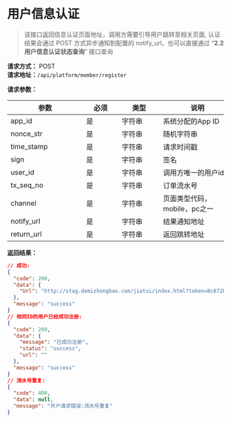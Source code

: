 # 用户信息认证


> 该接口返回信息认证页面地址，调用方需要引导用户跳转至相关页面, 认证结果会通过 POST 方式异步通知到配置的 notify_url，也可以直接通过 “**2.2 用户信息认证状态查询**” 接口查询

**请求方式：** POST <br>
**请求地址：**`/api/platform/member/register`<br>

<!-- **请求参数：**
``` json
{
  "app_id": "1234567890",
  "nonce_str": "WS4CUJC3FXQEHDNA",
  "time_stamp": "1563160034",
  "sign": "b8923de02a03d4391061f084038dc09aec550d25",
  "user_id": "211403198307188237",
  "tx_seq_no": "211403198307188238",
  "channel": "mobile",
  "notify_url": "http://xxxx",
  "return_url": "http://xxxx"
}
``` -->


**请求参数：**

| 参数 <div style="width: 120pt"></div> | 必须 <div style="width: 50pt"></div> | 类型 <div style="width: 60pt"></div> | 说明 <div style="width: 120pt"></div> |
| --- | --- | --- | --- |
| app_id | 是 | 字符串 | 系统分配的App ID |
| nonce_str | 是 | 字符串 | 随机字符串 |
| time_stamp | 是 | 字符串 | 请求时间戳 |
| sign | 是 | 字符串 | 签名 |
| user_id | 是 | 字符串 | 调用方唯一的用户id |
| tx_seq_no | 是 | 字符串 | 订单流水号 |
| channel | 是 | 字符串 | 页面类型代码，mobile，pc之一 |
| notify_url | 是 | 字符串 | 结果通知地址 |
| return_url | 是 | 字符串 | 返回跳转地址 |


**返回结果：**

``` json
// 成功:
{
  "code": 200,
  "data": {
    "Url": "http://stag.demizhongbao.com/jiatui/index.html?token=8c672bc9302e44e0a6914d10ea091407"
  },
  "message": "success"
}
// 相同ID的用户已经成功注册:
{
  "code": 200,
  "data": {
    "message": "已成功注册",
    "status": "success",
    "url": ""
  },
  "message": "success"
}
// 流水号重复:
{
  "code": 400,
  "data": null,
  "message": "开户请求错误:流水号重复"
}
```



